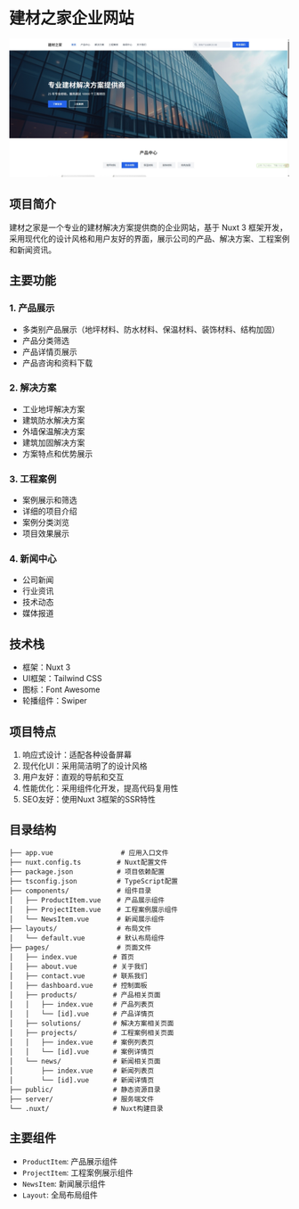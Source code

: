 # 建材之家企业网站
 ![首页截图](./doc/index.png)

## 项目简介
建材之家是一个专业的建材解决方案提供商的企业网站，基于 Nuxt 3 框架开发，采用现代化的设计风格和用户友好的界面，展示公司的产品、解决方案、工程案例和新闻资讯。

## 主要功能

### 1. 产品展示
- 多类别产品展示（地坪材料、防水材料、保温材料、装饰材料、结构加固）
- 产品分类筛选
- 产品详情页展示
- 产品咨询和资料下载

### 2. 解决方案
- 工业地坪解决方案
- 建筑防水解决方案
- 外墙保温解决方案
- 建筑加固解决方案
- 方案特点和优势展示

### 3. 工程案例
- 案例展示和筛选
- 详细的项目介绍
- 案例分类浏览
- 项目效果展示

### 4. 新闻中心
- 公司新闻
- 行业资讯
- 技术动态
- 媒体报道

## 技术栈
- 框架：Nuxt 3
- UI框架：Tailwind CSS
- 图标：Font Awesome
- 轮播组件：Swiper

## 项目特点
1. 响应式设计：适配各种设备屏幕
2. 现代化UI：采用简洁明了的设计风格
3. 用户友好：直观的导航和交互
4. 性能优化：采用组件化开发，提高代码复用性
5. SEO友好：使用Nuxt 3框架的SSR特性

## 目录结构
```
├── app.vue                 # 应用入口文件
├── nuxt.config.ts         # Nuxt配置文件
├── package.json           # 项目依赖配置
├── tsconfig.json          # TypeScript配置
├── components/            # 组件目录
│   ├── ProductItem.vue    # 产品展示组件
│   ├── ProjectItem.vue    # 工程案例展示组件
│   └── NewsItem.vue       # 新闻展示组件
├── layouts/               # 布局文件
│   └── default.vue        # 默认布局组件
├── pages/                 # 页面文件
│   ├── index.vue         # 首页
│   ├── about.vue         # 关于我们
│   ├── contact.vue       # 联系我们
│   ├── dashboard.vue     # 控制面板
│   ├── products/         # 产品相关页面
│   │   ├── index.vue     # 产品列表页
│   │   └── [id].vue      # 产品详情页
│   ├── solutions/        # 解决方案相关页面
│   ├── projects/         # 工程案例相关页面
│   │   ├── index.vue     # 案例列表页
│   │   └── [id].vue      # 案例详情页
│   └── news/             # 新闻相关页面
│       ├── index.vue     # 新闻列表页
│       └── [id].vue      # 新闻详情页
├── public/               # 静态资源目录
├── server/               # 服务端文件
└── .nuxt/                # Nuxt构建目录
```

## 主要组件
- `ProductItem`: 产品展示组件
- `ProjectItem`: 工程案例展示组件
- `NewsItem`: 新闻展示组件
- `Layout`: 全局布局组件

